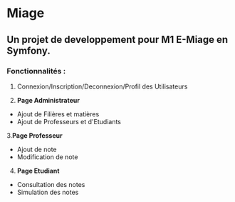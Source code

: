 Miage
=====

## Un projet de developpement pour M1 E-Miage en Symfony. 

### Fonctionnalités : 
1. Connexion/Inscription/Deconnexion/Profil des Utilisateurs

2. **Page Administrateur**
  - Ajout de Filières et matières
  - Ajout de Professeurs et d'Etudiants

3.**Page Professeur**
  - Ajout de note
  - Modification de note

4. **Page Etudiant**
  - Consultation des notes
  - Simulation des notes 

